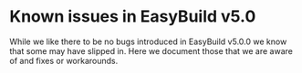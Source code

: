 # Known issues in EasyBuild v5.0

While we like there to be no bugs introduced in EasyBuild v5.0.0 we know that some may have slipped in.
Here we document those that we are aware of and fixes or workarounds.

